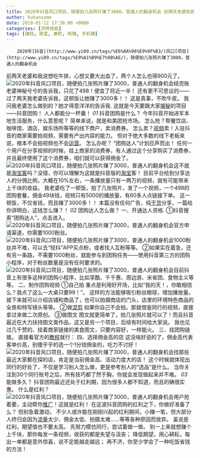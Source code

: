 ```yaml
---
title: 2020年抖音风口项目，随便拍几张照片赚了3000，普通人的翻身机会 前两天老婆和我说想吃牛排，心想又要大出血了，两个人怎么也得900元了。结完账老婆神秘兮兮的告诉我，只花了498！便宜了将近一半！ 还有更不可思议的——过了两天我老婆告诉我，这顿饭让她赚了3000多！！ 这是真事，不吹牛皮。 我问我老婆怎么做到的？她才得意洋洋的告诉我. 这就是今天要跟大家揭秘的项目——抖音团购！ 人人都能分一杯羹！01抖音团购是什么？ 今年抖音开始进军本地生活服务，什么意思呢？ 简单来说，就是和美团抢市场。 怎么抢？帮餐饮店、咖啡馆、酒店、娱乐场所等等的线下商户，卖消费券。 怎么卖？视频卖！入驻抖音的商家需要拍视频，需要有产出内容的能力。 但对于绝大多数的线下老板来说，根本不会拍视频也不会运营。 怎么办呢？ “团购达人”计划应声而出！ 任何一个用户在分享视频的时候，挂上商家的消费券，有人通过这个分享购买了消费券，并且最终使用了这个消费券，咱们就可以获得佣金了。这不就是淘宝客吗？没错，你可以理解为这就是抖音版的淘宝客！ 目前平台给到分享达人的分佣比例，大概在10%左右，一条播放量只有一两万的视频，就有可能带来上千块的收益。 我老婆吃了一顿饭，拍了几张照片，发了一个视频，一个498的团购套餐，佣金49块钱，视频只有5000的播放量，有60多人点链接下单。 这一顿饭，不仅省钱，而且赚了3000多！！ 本篇没有任何广告，纯干货分享，一篇给你讲明白，这钱怎么赚？！02团购达人怎么做？ 一、开通达人资格. ①抖音搜索“团购达人”，点击进入。官方申请渠道，你需要1000粉丝。1000粉丝并不难，可以去“轻抖”APP买点粉，或者找人互粉等等。 ②如果实在着急，还有另一条路，不需要1000粉丝，就能参与到团购任务——使用抖音第三方的团购小程序，对于粉丝数量是没有任何要求的。目前抖音上有很多这样的团购小程序，比如享酷、千千惠、周边游、米省团、食物主义等等。 二、制作团购视频 ①自己拍 重点是利用好开场，比如“我的天！，你敢相信么？我点了这么一大桌只要99！”。 这样的方法能够吸引粉丝眼球，增加播放量。 接下来就可以介绍店铺和商品了，也可以拍摄商店的门头，店里的环境特色商品的全景和特写镜头等等。 ②做混剪 如果你自己不会拍，那就借鉴同行的视频，直接拿过来做二次原创。 ③做图文 图文就更简单了，拍几张照片就可以了！而且抖音最近在大力扶持图文类作品，这又是另一个项目，后续有时间给大家说。 我也见过几千赞的、挂着商家链接的美食图文，只要内容好，一样能火。 三、挂团购链接。 直接看官方的教程就行： 四、选择佣金高的店 这没啥好说的了，佣金高代表客单价高，别傻乎乎的选一个1分钱佣金的，吃力不讨好！找那些最近大家都在探的店，肯定是当前佣金高、活动力度大的店！ 这个时候就体现出同行的好处了，不仅是学习别人怎么做，更是参考别人的“选品”是什么。 当你关注到30个同行账号之后，所有技巧都了然于胸，你就会发现做起来并不难。03能做多久？ 抖音团购最近还处于红利期，因为很多人都不知道，而且的确很实惠。 什么是红利？用户抢着要，主动帮你推广！这就是红利！ 在这波抖音团购的红利之下，你做好准备了么？ 但别急着激动， 不少人或许能在刚刚兴起的红利期间，小赚一笔，但大部分人终归会因为流量太少、佣金太低、拍摄太难……等等各种原因而放弃。 虽说是红利，期望值也不要太高。 先努力模仿同行，尝试着做一做。 别一上来就想赚个上千块，那你每发一条视频，收获的都是失望与沮丧； 降低期望，用心耕耘，每出一单都是意外惊喜，说不定能越走越远； 再不济，你至少学会了一种吃饭省钱的方法！
author: huhansome
date: 2019-01-12 17:38:00 +0800
categories: [流弊技能]
tags: [赚钱, 致富, 兼职, 网赚, 手机赚]
---
```



        2020年[抖音](http://www.yi09.cn/tags/%E6%8A%96%E9%9F%B3/)风口[项目](http://www.yi09.cn/tags/%E9%A1%B9%E7%9B%AE/)，随便拍几张照片赚了3000，普通人的翻身机会
前两天老婆和我说想吃牛排，心想又要大出血了，两个人怎么也得900元了。![2020年抖音风口项目，随便拍几张照片赚了3000，普通人的翻身机会](http://www.yi09.cn/zb_users/upload/2021/12/20211230222704164087442470392.jpeg)结完账老婆神秘兮兮的告诉我，只花了498！便宜了将近一半！
还有更不可思议的——过了两天我老婆告诉我，这顿饭让她赚了3000多！！ 这是真事，不吹牛皮。 我问我老婆怎么做到的？她才得意洋洋的告诉我.
这就是今天要跟大家[揭秘](http://www.yi09.cn/tags/jiemi/)的项目——抖音团购！ 人人都能分一杯羹！ _01_
抖音团购是什么？ 今年抖音开始进军本地生活服务，什么意思呢？ 简单来说，就是和美团抢市场。
怎么抢？帮餐饮店、咖啡馆、酒店、娱乐场所等等的线下商户，卖消费券。
怎么卖？[视频](http://www.yi09.cn/tags/shipin/)卖！入驻抖音的商家需要拍视频，需要有产出内容的能力。
但对于绝大多数的线下老板来说，根本不会拍视频也不会[运营](http://www.yi09.cn/tags/%E8%BF%90%E8%90%A5/)。
怎么办呢？ “团购达人”计划应声而出！
任何一个用户在分享视频的时候，挂上商家的消费券，有人通过这个分享购买了消费券，并且最终使用了这个消费券，咱们就可以获得佣金了。![2020年抖音风口项目，随便拍几张照片赚了3000，普通人的翻身机会](http://www.yi09.cn/zb_users/upload/2021/12/20211230222705164087442525761.jpeg)这不就是[淘宝客](http://www.yi09.cn/tags/%E6%B7%98%E5%AE%9D%E5%AE%A2/)吗？没错，你可以理解为这就是抖音版的[淘宝](http://www.yi09.cn/tags/%E6%B7%98%E5%AE%9D/)客！
目前平台给到分享达人的分佣比例，大概在10%左右，一条播放量只有一两万的视频，就有可能带来上千块的收益。
我老婆吃了一顿饭，拍了几张照片，发了一个视频，一个498的团购套餐，佣金49块钱，视频只有5000的播放量，有60多人点链接下单。
这一顿饭，不仅省钱，而且赚了3000多！！
本篇没有任何广告，纯[干货](http://www.yi09.cn/tags/ganhuo/)分享，一篇给你讲明白，这钱怎么赚？！ _02_
团购达人怎么做？ 一、开通达人资格.
①抖音搜索“团购达人”，点击进入。![2020年抖音风口项目，随便拍几张照片赚了3000，普通人的翻身机会](http://www.yi09.cn/zb_users/upload/2021/12/20211230222707164087442799344.jpeg)官方申请渠道，你需要1000粉丝。![2020年抖音风口项目，随便拍几张照片赚了3000，普通人的翻身机会](http://www.yi09.cn/zb_users/upload/2021/12/20211230222708164087442815303.jpeg)1000粉丝并不难，可以去“轻抖”APP买点粉，或者找人互粉等等。
②如果实在着急，还有另一条路，不需要1000粉丝，就能参与到团购任务——使用抖音第三方的团购小程序，对于粉丝数量是没有任何要求的。![2020年抖音风口项目，随便拍几张照片赚了3000，普通人的翻身机会](http://www.yi09.cn/zb_users/upload/2021/12/20211230222710164087443065239.jpeg)目前抖音上有很多这样的团购小程序，比如享酷、千千惠、周边游、米省团、食物主义等等。
二、制作团购视频 ①自己拍 重点是利用好开场，比如“我的天！，你敢相信么？我点了这么一大桌只要99！”。 这样的方法能够吸引粉丝眼球，增加播放量。
接下来就可以介绍店铺和商品了，也可以拍摄商店的门头，店里的环境特色商品的全景和特写镜头等等。
②做[混剪](http://www.yi09.cn/tags/%E6%B7%B7%E5%89%AA/)
如果你自己不会拍，那就借鉴同行的视频，直接拿过来做二次原创。 ③做图文
图文就更简单了，拍几张照片就可以了！而且抖音最近在大力扶持图文类作品，这又是另一个项目，后续有时间给大家说。
我也见过几千赞的、挂着商家链接的美食图文，只要内容好，一样能火。 三、挂团购链接。
直接看官方的[教程](http://www.yi09.cn/tags/%E6%95%99%E7%A8%8B/)就行： 四、选择佣金高的店
这没啥好说的了，佣金高代表客单价高，别傻乎乎的选一个1分钱佣金的，吃力不讨好！![2020年抖音风口项目，随便拍几张照片赚了3000，普通人的翻身机会](http://www.yi09.cn/zb_users/upload/2021/12/20211230222711164087443180071.jpeg)找那些最近大家都在探的店，肯定是当前佣金高、活动力度大的店！
这个时候就体现出同行的好处了，不仅是学习别人怎么做，更是参考别人的“选品”是什么。
当你关注到30个同行账号之后，所有技巧都了然于胸，你就会发现做起来并不难。 _03_ 能做多久？
抖音团购最近还处于红利期，因为很多人都不知道，而且的确很实惠。
什么是红利？![2020年抖音风口项目，随便拍几张照片赚了3000，普通人的翻身机会](http://www.yi09.cn/zb_users/upload/2021/12/20211230222713164087443321758.jpeg)用户抢着要，主动帮你[推广](http://www.yi09.cn/tags/%E6%8E%A8%E5%B9%BF/)！这就是红利！
在这波抖音团购的红利之下，你做好准备了么？ 但别急着激动，
不少人或许能在刚刚兴起的红利期间，小赚一笔，但大部分人终归会因为[流量](http://www.yi09.cn/tags/%E6%B5%81%E9%87%8F/)太少、佣金太低、拍摄太难……等等各种原因而放弃。
虽说是红利，期望值也不要太高。 先努力模仿同行，尝试着做一做。 别一上来就想赚个上千块，那你每发一条视频，收获的都是失望与沮丧；
降低期望，用心耕耘，每出一单都是意外惊喜，说不定能越走越远； 再不济，你至少学会了一种吃饭省钱的方法！

